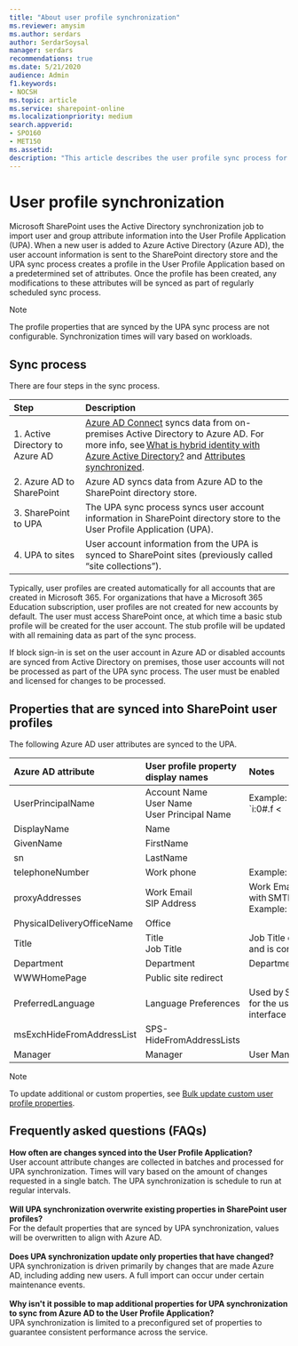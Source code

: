 ```yaml
---
title: "About user profile synchronization"
ms.reviewer: amysim
ms.author: serdars
author: SerdarSoysal
manager: serdars
recommendations: true
ms.date: 5/21/2020
audience: Admin
f1.keywords:
- NOCSH
ms.topic: article
ms.service: sharepoint-online
ms.localizationpriority: medium
search.appverid:
- SPO160
- MET150
ms.assetid: 
description: "This article describes the user profile sync process for SharePoint in Microsoft 365, and the properties that are synced into user profiles."
---
```


# User profile synchronization

Microsoft SharePoint uses the Active Directory synchronization job to import user and group attribute information into the User Profile Application (UPA). When a new user is added to Azure Active Directory (Azure AD), the user account information is sent to the SharePoint directory store and the UPA sync process creates a profile in the User Profile Application based on a predetermined set of attributes. Once the profile has been created, any modifications to these attributes will be synced as part of regularly scheduled sync process.

> [!NOTE]
> The profile properties that are synced by the UPA sync process are not configurable. Synchronization times will vary based on workloads.

## Sync process

There are four steps in the sync process.

|Step|Description|
|:-------|:-------|
| 1. Active Directory to Azure AD | [Azure AD Connect](/azure/active-directory/hybrid/how-to-connect-sync-whatis) syncs data from on-premises Active Directory to Azure AD. For more info, see [What is hybrid identity with Azure Active Directory?](/azure/active-directory/hybrid/whatis-hybrid-identity) and [Attributes synchronized](/azure/active-directory/hybrid/reference-connect-sync-attributes-synchronized#sharepoint-online).   |
| 2. Azure AD to SharePoint | Azure AD syncs data from Azure AD to the SharePoint directory store. |
| 3. SharePoint to UPA | The UPA sync process syncs user account information in SharePoint directory store to the User Profile Application (UPA). |
| 4. UPA to sites | User account information from the UPA is synced to SharePoint sites (previously called “site collections”). |

Typically, user profiles are created automatically for all accounts that are created in Microsoft 365. For organizations that have a Microsoft 365 Education subscription, user profiles are not created for new accounts by default. The user must access SharePoint once, at which time a basic stub profile will be created for the user account. The stub profile will be updated with all remaining data as part of the sync process.

If block sign-in is set on the user account in Azure AD or disabled accounts are synced from Active Directory on premises, those user accounts will not be processed as part of the UPA sync process. The user must be enabled and licensed for changes to be processed.

## Properties that are synced into SharePoint user profiles

The following Azure AD user attributes are synced to the UPA.

|Azure AD attribute|User profile property display names |Notes |Sync to sites|
|:-------|:-------|:-------|:-------|
|UserPrincipalName   | Account Name </br> User Name </br> User Principal Name | Example: </br> `i:0#.f <|> membership <|>` gherrera@contoso.com </br> gherrera@contoso.com | Yes |
|DisplayName |Name  | |Yes|
|GivenName |FirstName  | |Yes |
|sn  |LastName |  |Yes |
|telephoneNumber |Work phone |Example: (123) 456-7890 |Yes |
|proxyAddresses |Work Email </br> SIP Address |Work Email is set to the value prefixed with SMTP. (SMTP:gherrera@contoso.com) </br> Example: gherrera@contoso.com |Yes |
|PhysicalDeliveryOfficeName |Office | |Yes|
|Title |Title </br> Job Title |Job Title contains the same value as Title and is connected to a term set. |Yes |
|Department |Department |Department is connected to a term set. |Yes |
|WWWHomePage |Public site redirect | |No|
|PreferredLanguage |Language Preferences |Used by SharePoint to determine language for the user when the multilingual user interface (MUI) feature is enabled. |Yes |
|msExchHideFromAddressList |SPS-HideFromAddressLists | |No |
|Manager |Manager |User Manager for organization hierarchy |Yes |

> [!NOTE]
> To update additional or custom properties, see [Bulk update custom user profile properties](/sharepoint/dev/solution-guidance/bulk-user-profile-update-api-for-sharepoint-online).

## Frequently asked questions (FAQs)

**How often are changes synced into the User Profile Application?**
</br>
User account attribute changes are collected in batches and processed for UPA synchronization. Times will vary based on the amount of changes requested in a single batch. The UPA synchronization is schedule to run at regular intervals.
</br></br>
**Will UPA synchronization overwrite existing properties in SharePoint user profiles?**
</br>
For the default properties that are synced by UPA synchronization, values will be overwritten to align with Azure AD.
</br></br>
**Does UPA synchronization update only properties that have changed?**
</br>
UPA synchronization is driven primarily by changes that are made Azure AD, including adding new users. A full import can occur under certain maintenance events.
</br></br>
**Why isn't it possible to map additional properties for UPA synchronization to sync from Azure AD to the User Profile Application?**
</br>
UPA synchronization is limited to a preconfigured set of properties to guarantee consistent performance across the service. 

